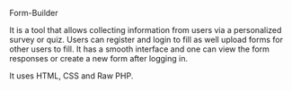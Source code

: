 Form-Builder

It is a tool that allows collecting information from users via a personalized survey or quiz. Users can register and login to fill as well upload forms for other users to fill.
It has a smooth interface and one can view the form responses or create a new form after logging in.

It uses HTML, CSS and Raw PHP.

